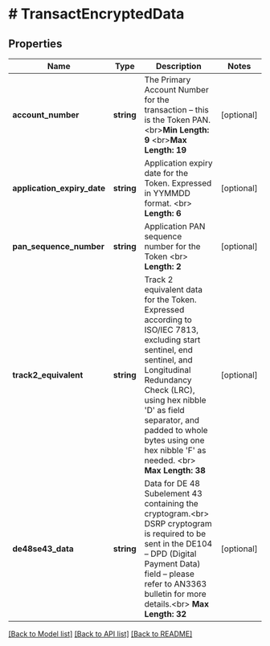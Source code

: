 # # TransactEncryptedData

## Properties

Name | Type | Description | Notes
------------ | ------------- | ------------- | -------------
**account_number** | **string** | The Primary Account Number for the transaction – this is the Token PAN.  &lt;br&gt;__Min Length: 9__ &lt;br&gt;__Max Length: 19__ | [optional] 
**application_expiry_date** | **string** | Application expiry date for the Token. Expressed in YYMMDD format.  &lt;br&gt; __Length: 6__ | [optional] 
**pan_sequence_number** | **string** | Application PAN sequence number for the Token &lt;br&gt;  __Length: 2__ | [optional] 
**track2_equivalent** | **string** | Track 2 equivalent data for the Token. Expressed according to ISO/IEC 7813, excluding start sentinel, end sentinel, and Longitudinal Redundancy Check (LRC), using hex nibble &#39;D&#39; as field separator, and padded to whole bytes using one hex nibble &#39;F&#39; as needed.  &lt;br&gt;   __Max Length: 38__ | [optional] 
**de48se43_data** | **string** | Data for DE 48 Subelement 43 containing the cryptogram.&lt;br&gt; DSRP cryptogram is required to be sent in the DE104 – DPD (Digital Payment Data) field  – please refer to AN3363 bulletin for more details.&lt;br&gt; __Max Length: 32__ | [optional] 

[[Back to Model list]](../../README.md#documentation-for-models) [[Back to API list]](../../README.md#documentation-for-api-endpoints) [[Back to README]](../../README.md)


